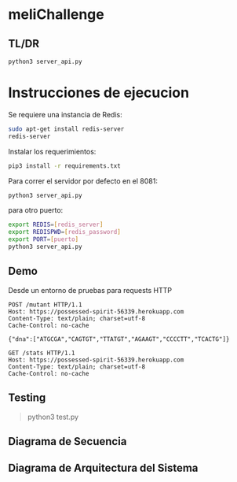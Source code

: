 # meliChallenge
## TL/DR

```
python3 server_api.py
```

# Instrucciones de ejecucion

Se requiere una instancia de Redis:

```bash
sudo apt-get install redis-server
redis-server
```

Instalar los requerimientos:

```bash
pip3 install -r requirements.txt
```

Para correr el servidor por defecto en el 8081:

```bash
python3 server_api.py
```
para otro puerto:

```bash
export REDIS=[redis_server]
export REDISPWD=[redis_password]
export PORT=[puerto]
python3 server_api.py
```

## Demo

Desde un entorno de pruebas para requests HTTP 

```
POST /mutant HTTP/1.1
Host: https://possessed-spirit-56339.herokuapp.com
Content-Type: text/plain; charset=utf-8
Cache-Control: no-cache

{"dna":["ATGCGA","CAGTGT","TTATGT","AGAAGT","CCCCTT","TCACTG"]}
```

```
GET /stats HTTP/1.1
Host: https://possessed-spirit-56339.herokuapp.com
Content-Type: text/plain; charset=utf-8
Cache-Control: no-cache
```

## Testing

>python3 test.py

## Diagrama de Secuencia



## Diagrama de Arquitectura del Sistema



